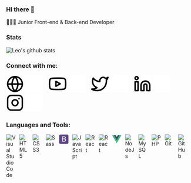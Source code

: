 ### Hi there 👋

👨🏻‍💻 Junior Front-end & Back-end Developer
### Stats

![Leo's github stats](https://github-readme-stats.vercel.app/api?username=arikjunior&show_icons=true) <br>

### Connect with me:

[![website](globe-light.svg)](https://arikjunior.github.io#gh-light-mode-only)
[![website](globe-dark.svg)](https://arikjunior.github.io#gh-dark-mode-only)
&nbsp;&nbsp;
[![website](youtube-light.svg)](https://youtube.com/c/ArikJunior11#gh-light-mode-only)
[![website](youtube-dark.svg)](https://youtube.com/c/ArikJunior11#gh-dark-mode-only)
&nbsp;&nbsp;
[![website](twitter-light.svg)](https://twitter.com/aureyk98#gh-light-mode-only)
[![website](twitter-dark.svg)](https://twitter.com/aureyk98#gh-dark-mode-only)
&nbsp;&nbsp;
[![website](linkedin-light.svg)](https://linkedin.com/in/dwisyiamnuari#gh-light-mode-only)
[![website](linkedin-dark.svg)](https://linkedin.com/in/dwisyiamnuari#gh-dark-mode-only)
&nbsp;&nbsp;
[![website](instagram-light.svg)](https://instagram.com/arikjunior#gh-light-mode-only)
[![website](instagram-dark.svg)](https://instagram.com/arikjunior#gh-dark-mode-only)

### Languages and Tools:

<img align="left" alt="Visual Studio Code" width="26px" src="https://cdn.jsdelivr.net/gh/devicons/devicon/icons/vscode/vscode-original.svg" style="padding-right:10px;" />
<img align="left" alt="HTML5" width="26px" src="https://cdn.jsdelivr.net/gh/devicons/devicon/icons/html5/html5-original.svg" style="padding-right:10px;" />
<img align="left" alt="CSS3" width="26px" src="https://cdn.jsdelivr.net/gh/devicons/devicon/icons/css3/css3-original.svg" style="padding-right:10px;" />
<img align="left" alt="Sass" width="26px" src="https://cdn.jsdelivr.net/gh/devicons/devicon/icons/sass/sass-original.svg" style="padding-right:10px;" />
<img align="left" alt="Sass" width="26px" src="bootstrap-plain.svg" style="padding-right:10px;" />
<img align="left" alt="JavaScript" width="26px" src="https://cdn.jsdelivr.net/gh/devicons/devicon/icons/javascript/javascript-original.svg" style="padding-right:10px;" />
<img align="left" alt="React" width="26px" src="https://upload.wikimedia.org/wikipedia/commons/9/9a/Laravel.svg" style="padding-right:10px;" />
<img align="left" alt="React" width="26px" src="https://cdn.jsdelivr.net/gh/devicons/devicon/icons/react/react-original.svg" style="padding-right:10px;" />
<img align="left" alt="Vue" width="26px" src="https://raw.githubusercontent.com/devicons/devicon/master/icons/vuejs/vuejs-original.svg" style="padding-right:10px;" />
<img align="left" alt="NodeJs" width="26px" src="https://seeklogo.com/images/N/nodejs-logo-FBE122E377-seeklogo.com.png" style="padding-right:10px;" />
<img align="left" alt="MySQL" width="26px" src="https://cdn.jsdelivr.net/gh/devicons/devicon/icons/mysql/mysql-original.svg" style="padding-right:10px;" />
<img align="left" alt="PHP" width="26px" src="https://seeklogo.com/images/E/ElePHPant_-_Mascot_PHP-logo-4C78D1AC4E-seeklogo.com.jpg" style="padding-right:10px;" />
<img align="left" alt="Git" width="26px" src="https://cdn.jsdelivr.net/gh/devicons/devicon/icons/git/git-original.svg" style="padding-right:10px;" />
<img align="left" alt="GitHub" width="26px" src="https://user-images.githubusercontent.com/3369400/139447912-e0f43f33-6d9f-45f8-be46-2df5bbc91289.png" style="padding-right:10px;" />
